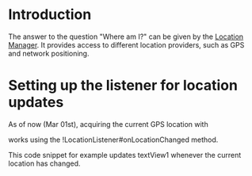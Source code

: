 Introduction
============

The answer to the question "Where am I?" can be given by the [Location
Manager](http://developer.android.com/reference/android/location/LocationManager.html).
It provides access to different location providers, such as GPS and
network positioning.

Setting up the listener for location updates
============================================

As of now (Mar 01st), acquiring the current GPS location with

works using the !LocationListener\#onLocationChanged method.

This code snippet for example updates textView1 whenever the current
location has changed.

